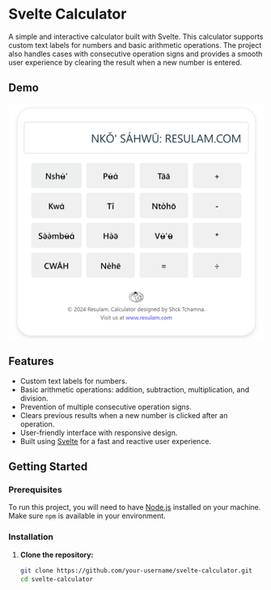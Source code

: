 # Svelte Calculator

A simple and interactive calculator built with Svelte. This calculator supports custom text labels for numbers and basic arithmetic operations. The project also handles cases with consecutive operation signs and provides a smooth user experience by clearing the result when a new number is entered.

## Demo
![alt text](demo-screenshot.png)

## Features

- Custom text labels for numbers.
- Basic arithmetic operations: addition, subtraction, multiplication, and division.
- Prevention of multiple consecutive operation signs.
- Clears previous results when a new number is clicked after an operation.
- User-friendly interface with responsive design.
- Built using [Svelte](https://svelte.dev) for a fast and reactive user experience.

## Getting Started

### Prerequisites

To run this project, you will need to have [Node.js](https://nodejs.org/) installed on your machine. Make sure `npm` is available in your environment.

### Installation

1. **Clone the repository:**

   ```bash
   git clone https://github.com/your-username/svelte-calculator.git
   cd svelte-calculator
